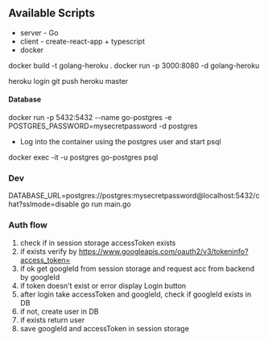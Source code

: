 ## Available Scripts

 - server - Go
 - client - create-react-app + typescript
 - docker
 
docker build -t golang-heroku .
docker run -p 3000:8080 -d golang-heroku

heroku login
git push heroku master

#### Database

docker run -p 5432:5432 --name go-postgres -e POSTGRES_PASSWORD=mysecretpassword -d postgres

- Log into the container using the postgres user and start psql

docker exec -it -u postgres go-postgres psql

### Dev

DATABASE_URL=postgres://postgres:mysecretpassword@localhost:5432/chat?sslmode=disable go run main.go


### Auth flow

1. check if in session storage accessToken exists
2. if exists verify by https://www.googleapis.com/oauth2/v3/tokeninfo?access_token=
3. if ok get googleId from session storage and request acc from backend by googleId
4. if token doesn't exist or error display Login button
5. after login take accessToken and googleId, check if googleId exists in DB
6. if not, create user in DB
7. if exists return user
8. save googleId and accessToken in session storage